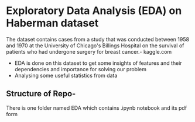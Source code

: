 # Exploratory Data Analysis (EDA) on Haberman dataset

The dataset contains cases from a study that was conducted between 1958 and 1970 at the University of Chicago's Billings Hospital on the survival of patients who had undergone surgery for breast cancer.- kaggle.com

* EDA is done on this dataset to get some insights of features and their dependencies and importance for solving our problem
* Analysing some useful statistics from data

## Structure of Repo-
There is one folder named EDA which contains .ipynb notebook and its pdf form

